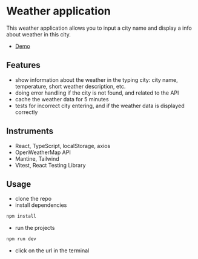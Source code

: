 # Weather application

This weather application allows you to input a city name and display a info about weather in this city.

- [Demo](https://mbulchak.github.io/weather-app/)

## Features
- show information about the weather in the typing city: city name, temperature, short weather description, etc.
- doing error handling if the city is not found, and related to the API
- cache the weather data for 5 minutes
- tests for incorrect city entering, and if the weather data is displayed correctly

## Instruments
- React, TypeScript, localStorage, axios
- OpenWeatherMap API
- Mantine, Tailwind
- Vitest, React Testing Library

## Usage
- clone the repo
- install dependencies
```js
npm install
```
- run the projects
```js
npm run dev
```
- click on the url in the terminal
